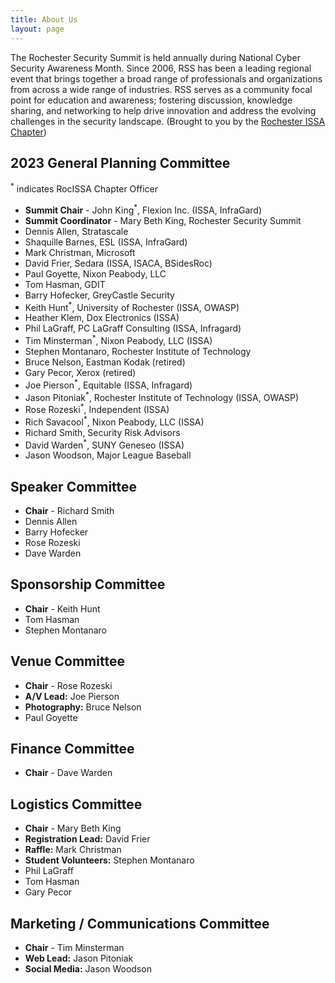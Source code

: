 ```yaml
---
title: About Us
layout: page
---
```


The Rochester Security Summit is held annually during National Cyber Security Awareness Month. Since 2006, RSS has been a leading regional event that brings together a broad range of professionals and organizations from across a wide range of industries. RSS serves as a community focal point for education and awareness; fostering discussion, knowledge sharing, and networking to help drive innovation and address the evolving challenges in the security landscape. (Brought to you by the [Rochester ISSA Chapter](https://www.rocissa.org))


## 2023 General Planning Committee

<sup>*</sup> indicates RocISSA Chapter Officer

* **Summit Chair** - John King<sup>*</sup>, Flexion Inc. (ISSA, InfraGard)
* **Summit Coordinator** - Mary Beth King, Rochester Security Summit
* Dennis Allen, Stratascale
* Shaquille Barnes, ESL (ISSA, InfraGard)
* Mark Christman, Microsoft
* David Frier, Sedara (ISSA, ISACA, BSidesRoc)
* Paul Goyette, Nixon Peabody, LLC
* Tom Hasman, GDIT
* Barry Hofecker, GreyCastle Security
* Keith Hunt<sup>*</sup>, University of Rochester (ISSA, OWASP)
* Heather Klem, Dox Electronics (ISSA)
* Phil LaGraff, PC LaGraff Consulting (ISSA, Infragard)
* Tim Minsterman<sup>*</sup>, Nixon Peabody, LLC (ISSA)
* Stephen Montanaro, Rochester Institute of Technology
* Bruce Nelson, Eastman Kodak (retired)
* Gary Pecor, Xerox (retired)
* Joe Pierson<sup>*</sup>, Equitable (ISSA, Infragard)
* Jason Pitoniak<sup>*</sup>, Rochester Institute of Technology (ISSA, OWASP)
* Rose Rozeski<sup>*</sup>, Independent  (ISSA)
* Rich Savacool<sup>*</sup>, Nixon Peabody, LLC (ISSA)
* Richard Smith, Security Risk Advisors
* David Warden<sup>*</sup>, SUNY Geneseo (ISSA)
* Jason Woodson, Major League Baseball

## Speaker Committee

* **Chair** - Richard Smith
* Dennis Allen
* Barry Hofecker
* Rose Rozeski
* Dave Warden

## Sponsorship Committee

* **Chair** - Keith Hunt
* Tom Hasman
* Stephen Montanaro

## Venue Committee

* **Chair** - Rose Rozeski
* **A/V Lead:** Joe Pierson
* **Photography:** Bruce Nelson
* Paul Goyette

## Finance Committee

* **Chair** - Dave Warden

## Logistics Committee

* **Chair** - Mary Beth King
* **Registration Lead:** David Frier
* **Raffle:** Mark Christman
* **Student Volunteers:** Stephen Montanaro
* Phil LaGraff
* Tom Hasman
* Gary Pecor

## Marketing / Communications Committee

* **Chair** - Tim Minsterman
* **Web Lead:** Jason Pitoniak
* **Social Media:** Jason Woodson
